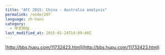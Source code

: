 ```yaml
---
title: "AFC 2015: China - Australia analysis"
permalink: /node/207
language: zh-hans
category:
  - 中文网站
last_modified_at: 2015-01-24T14:09:40Z
---
```


[http://bbs.hupu.com/11732423.html](http://bbs.hupu.com/11732423.html)
